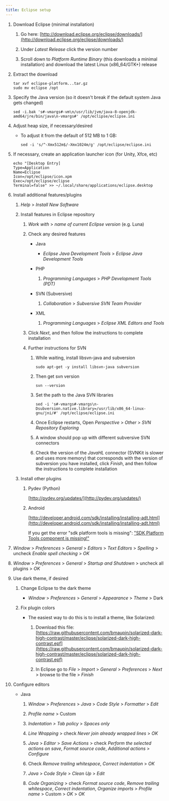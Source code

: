 ```yaml
---
title: Eclipse setup
---
```


1. Download Eclipse (minimal installation)

   1. Go here: [http://download.eclipse.org/eclipse/downloads/](http://download.eclipse.org/eclipse/downloads/)

   1. Under _Latest Release_ click the version number

   1. Scroll down to _Platform Runtime Binary_ (this downloads a minimal installation) and download the latest Linux (x86_64/GTK+) release

1. Extract the download

   ```
   tar xvf eclipse-platform...tar.gz
   sudo mv eclipse /opt
   ```

1. Specify the Java version (so it doesn't break if the default system Java gets changed)

   ```
   sed -i.bak 's#-vmargs#-vm\n/usr/lib/jvm/java-8-openjdk-amd64/jre/bin/java\n-vmargs#' /opt/eclipse/eclipse.ini
   ```

1. Adjust heap size, if necessary/desired

   - To adjust it from the default of 512 MB to 1 GB:
     ```
     sed -i 's/^-Xmx512m$/-Xmx1024m/g' /opt/eclipse/eclipse.ini
     ```

1. If necessary, create an application launcher icon (for Unity, Xfce, etc)

   ```
   echo "[Desktop Entry]
   Type=Application
   Name=Eclipse
   Icon=/opt/eclipse/icon.xpm
   Exec=/opt/eclipse/eclipse
   Terminal=false" >> ~/.local/share/applications/eclipse.desktop
   ```

1. Install additional features/plugins

   1. _Help_ > _Install New Software_

   1. Install features in Eclipse repository

      1. _Work with_ > _name of current Eclipse version_ (e.g. Luna)

      1. Check any desired features

         - Java

           - _Eclipse Java Development Tools_ > _Eclipse Java Development Tools_

         - PHP

           1. _Programming Languages_ > _PHP Development Tools (PDT)_

         - SVN (Subversive)

           1. _Collaboration_ > _Subversive SVN Team Provider_

         - XML
           1. _Programming Languages_ > _Eclipse XML Editors and Tools_

      1. Click _Next_, and then follow the instructions to complete installation

      1. Further instructions for SVN

         1. While waiting, install libsvn-java and subversion
            ```
            sudo apt-get -y install libsvn-java subversion
            ```
         1. Then get svn version
            ```
            svn --version
            ```
         1. Set the path to the Java SVN libraries

            ```
            sed -i 's#-vmargs#-vmargs\n-Dsubversion.native.library=/usr/lib/x86_64-linux-gnu/jni/#' /opt/eclipse/eclipse.ini
            ```

         1. Once Eclipse restarts, Open _Perspective_ > _Other_ > _SVN Repository Exploring_

         1. A window should pop up with different subversive SVN connectors

         1. Check the version of the _JavaHL_ connector (SVNKit is slower and uses more memory) that corresponds with the version of subversion you have installed, click _Finish_, and then follow the instructions to complete installation

   1. Install other plugins

      1. Pydev (Python)

         [http://pydev.org/updates/](http://pydev.org/updates/)

      1. Android

         [http://developer.android.com/sdk/installing/installing-adt.html](http://developer.android.com/sdk/installing/installing-adt.html)

         If you get the error "sdk platform tools is missing": ["SDK Platform Tools component is missing!"](https://stackoverflow.com/q/4527414/399105)

1. _Window_ > _Preferences_ > _General_ > _Editors_ > _Text Editors_ > _Spelling_ > uncheck _Enable spell checking_ > _OK_
1. _Window_ > _Preferences_ > _General_ > _Startup and Shutdown_ > uncheck all plugins > _OK_

1. Use dark theme, if desired

   1. Change Eclipse to the dark theme

      - _Window_ > _Preferences_ > _General_ > _Appearance_ > _Theme_ > Dark

   1. Fix plugin colors

      - The easiest way to do this is to install a theme, like Solarized:

        1. Download this file: [https://raw.githubusercontent.com/bmaupin/solarized-dark-high-contrast/master/eclipse/solarized-dark-high-contrast.epf](https://raw.githubusercontent.com/bmaupin/solarized-dark-high-contrast/master/eclipse/solarized-dark-high-contrast.epf)

        1. In Eclipse go to _File_ > _Import_ > _General_ > _Preferences_ > _Next_ > browse to the file > _Finish_

1. Configure editors

   - Java

     1. _Window_ > _Preferences_ > _Java_ > _Code Style_ > _Formatter_ > _Edit_

     1. _Profile name_ > Custom

     1. _Indentation > Tab policy_ > _Spaces only_

     1. _Line Wrapping_ > check _Never join already wrapped lines_ > _OK_

     1. _Java_ > _Editor_ > _Save Actions_ > check _Perform the selected actions on save_, _Format source code_, _Additional actions_ > _Configure_

     1. Check _Remove trailing whitespace_, _Correct indentation_ > _OK_

     1. _Java_ > _Code Style_ > _Clean Up_ > _Edit_

     1. _Code Organizing_ > check _Format source code_, _Remove trailing whitespace_, _Correct indentation_, _Organize imports_ > _Profile name_ > Custom > _OK_ > _OK_
